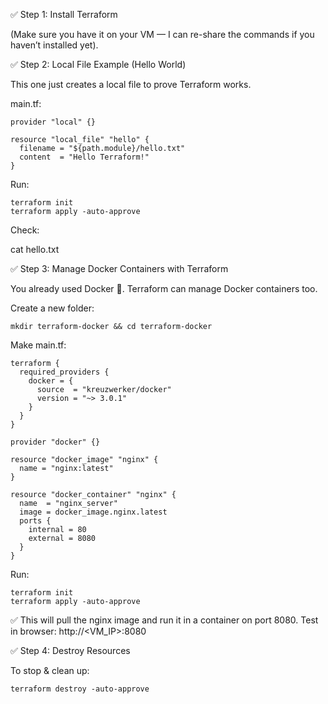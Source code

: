 ✅ Step 1: Install Terraform

(Make sure you have it on your VM — I can re-share the commands if you haven’t installed yet).

✅ Step 2: Local File Example (Hello World)

This one just creates a local file to prove Terraform works.

main.tf:

```
provider "local" {}

resource "local_file" "hello" {
  filename = "${path.module}/hello.txt"
  content  = "Hello Terraform!"
}
```

Run:

```
terraform init
terraform apply -auto-approve
```

Check:

cat hello.txt

✅ Step 3: Manage Docker Containers with Terraform

You already used Docker 🚀. Terraform can manage Docker containers too.

Create a new folder:

```mkdir terraform-docker && cd terraform-docker```


Make main.tf:

```
terraform {
  required_providers {
    docker = {
      source  = "kreuzwerker/docker"
      version = "~> 3.0.1"
    }
  }
}

provider "docker" {}

resource "docker_image" "nginx" {
  name = "nginx:latest"
}

resource "docker_container" "nginx" {
  name  = "nginx_server"
  image = docker_image.nginx.latest
  ports {
    internal = 80
    external = 8080
  }
}
```

Run:

```
terraform init
terraform apply -auto-approve
```

✅ This will pull the nginx image and run it in a container on port 8080.
Test in browser: http://<VM_IP>:8080

✅ Step 4: Destroy Resources

To stop & clean up:

```terraform destroy -auto-approve```
